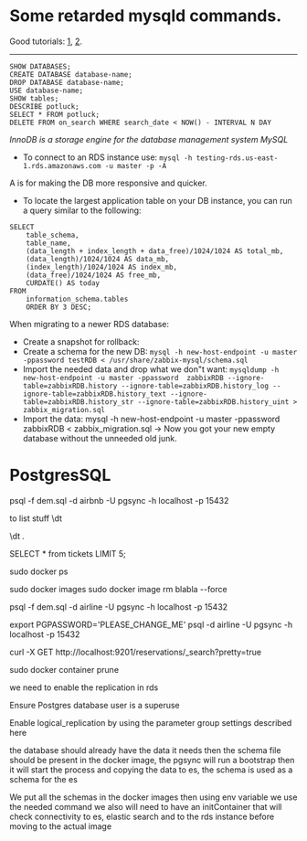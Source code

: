 # Some retarded mysqld commands.

Good tutorials: [1](https://www.digitalocean.com/community/tutorials/how-to-install-mysql-on-centos-7), [2](https://www.digitalocean.com/community/tutorials/a-basic-mysql-tutorial).

--------------------------------------------------------------------------------
```
SHOW DATABASES;
CREATE DATABASE database-name;
DROP DATABASE database-name;
USE database-name;
SHOW tables;
DESCRIBE potluck;
SELECT * FROM potluck;
DELETE FROM on_search WHERE search_date < NOW() - INTERVAL N DAY
```

*InnoDB is a storage engine for the database management system MySQL*

- To connect to an RDS instance use:
`mysql -h testing-rds.us-east-1.rds.amazonaws.com -u master -p -A`

A is for making the DB more responsive and quicker.

- To locate the largest application table on your DB instance, you can run a query similar to the following:
```
SELECT
    table_schema,
    table_name,
    (data_length + index_length + data_free)/1024/1024 AS total_mb,
    (data_length)/1024/1024 AS data_mb,
    (index_length)/1024/1024 AS index_mb,
    (data_free)/1024/1024 AS free_mb,
    CURDATE() AS today
FROM
    information_schema.tables
    ORDER BY 3 DESC;
```

When migrating to a newer RDS database:
- Create a snapshot for rollback:
- Create a schema for the new DB: `mysql -h new-host-endpoint -u master -ppassword testRDB < /usr/share/zabbix-mysql/schema.sql`
- Import the needed data and drop what we don"t want: `mysqldump -h new-host-endpoint -u master -ppassword  zabbixRDB --ignore-table=zabbixRDB.history --ignore-table=zabbixRDB.history_log --ignore-table=zabbixRDB.history_text --ignore-table=zabbixRDB.history_str --ignore-table=zabbixRDB.history_uint > zabbix_migration.sql`
- Import the data: mysql -h new-host-endpoint -u master -ppassword zabbixRDB < zabbix_migration.sql
-> Now you got your new empty database without the unneeded old junk.




# PostgresSQL


psql -f dem.sql -d airbnb -U pgsync -h localhost -p 15432


to list stuff \dt

\dt *.*

SELECT * from tickets LIMIT 5;


sudo docker ps

sudo docker images
sudo docker image rm blabla --force

psql -f dem.sql -d airline -U pgsync -h localhost -p 15432

export PGPASSWORD='PLEASE_CHANGE_ME'
psql -d airline -U pgsync -h localhost -p 15432


curl -X GET http://localhost:9201/reservations/_search?pretty=true

sudo docker container prune

we need to enable the replication in rds

Ensure Postgres database user is a superuse

Enable logical_replication by using the parameter group settings described here

the database should already have the data it needs
then the schema file should be present in the docker image, 
the pgsync will run a bootstrap then it will start the process and copying the data to es, the schema is used as a schema for the es


We put all the schemas in the docker images then using env variable we use the needed command
we also will need to have an initContainer that will check connectivity to es, elastic search and to the rds instance before moving to the actual image